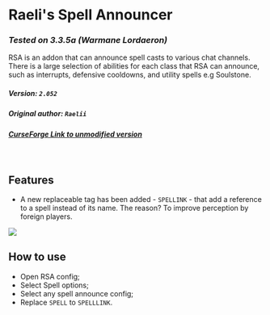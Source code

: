 # Raeli's Spell Announcer
### _Tested on 3.3.5a (Warmane Lordaeron)_

RSA is an addon that can announce spell casts to various chat channels. There is a large selection of abilities for each class that RSA can announce, such as interrupts, defensive cooldowns, and utility spells e.g Soulstone.
##### Version: `2.052`
##### Original author: `Raelii`
##### [CurseForge Link to unmodified version](https://www.curseforge.com/wow/addons/rsa/files/457018)  
 
## Features
- A new replaceable tag has been added - `SPELLINK` - that add a reference to a spell instead of its name. The reason? To improve perception by foreign players.

![](http://egammi.com/images/2021/11/02/SyYw.png)

## How to use
 - Open RSA config;
 - Select Spell options;
 - Select any spell announce config;
 - Replace `SPELL` to `SPELLLINK`.
